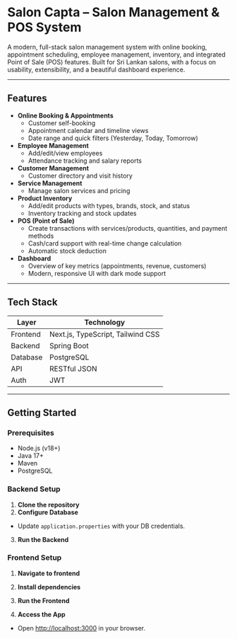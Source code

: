# Salon Capta – Salon Management & POS System

A modern, full-stack salon management system with online booking, appointment scheduling, employee management, inventory, and integrated Point of Sale (POS) features. Built for Sri Lankan salons, with a focus on usability, extensibility, and a beautiful dashboard experience.

---

## Features

- **Online Booking & Appointments**
  - Customer self-booking
  - Appointment calendar and timeline views
  - Date range and quick filters (Yesterday, Today, Tomorrow)
- **Employee Management**
  - Add/edit/view employees
  - Attendance tracking and salary reports
- **Customer Management**
  - Customer directory and visit history
- **Service Management**
  - Manage salon services and pricing
- **Product Inventory**
  - Add/edit products with types, brands, stock, and status
  - Inventory tracking and stock updates
- **POS (Point of Sale)**
  - Create transactions with services/products, quantities, and payment methods
  - Cash/card support with real-time change calculation
  - Automatic stock deduction
- **Dashboard**
  - Overview of key metrics (appointments, revenue, customers)
  - Modern, responsive UI with dark mode support

---

## Tech Stack

| Layer         | Technology                        |
|---------------|-----------------------------------|
| Frontend      | Next.js, TypeScript, Tailwind CSS |
| Backend       | Spring Boot                       |
| Database      | PostgreSQL                        |
| API           | RESTful JSON                      |
| Auth          | JWT                               |

---

## Getting Started

### Prerequisites

- Node.js (v18+)
- Java 17+
- Maven
- PostgreSQL

### Backend Setup

1. **Clone the repository**
2. **Configure Database**
- Update `application.properties` with your DB credentials.

3. **Run the Backend**


### Frontend Setup

1. **Navigate to frontend**

3. **Install dependencies**

4. **Run the Frontend**

5. **Access the App**
- Open [http://localhost:3000](http://localhost:3000) in your browser.

